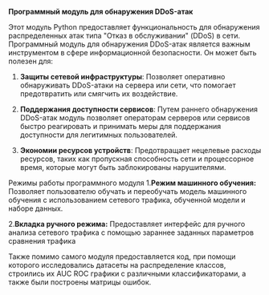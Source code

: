 **Программный модуль для обнаружения DDoS-атак**

Этот модуль Python предоставляет функциональность для обнаружения распределенных атак типа "Отказ в обслуживании" (DDoS) в сети.
Программный модуль для обнаружения DDoS-атак является важным инструментом в сфере информационной безопасности. Он может быть полезен для:

1. **Защиты сетевой инфраструктуры**: Позволяет оперативно обнаруживать DDoS-атаки на сервера или сети, что помогает предотвратить или смягчить их воздействие.

2. **Поддержания доступности сервисов**: Путем раннего обнаружения DDoS-атак модуль позволяет операторам серверов или сервисов быстро реагировать и принимать меры для поддержания доступности для легитимных пользователей.

3. **Экономии ресурсов устройств**: Предотвращает нецелевые расходы ресурсов, таких как пропускная способность сети и процессорное время, которые могут быть заблокированы нарушителями.

Режимы работы программного модуля
1.**Режим машинного обучения:** Позволяет пользователю обучать и переобучать модель машинного обучения с использованием сетевого трафика, обученной модели и наборе данных.

2.**Вкладка ручного режима:** Предоставляет интерфейс для ручного анализа сетевого трафика с помощью зараннее заданных параметров сравнения трафика 

Также помимо самого модуля предоставляется код, при помощи которого исследовались датасеты на распределение классов, строились их AUC ROC графики с различными классификаторами, а также были построены матрицы ошибок.
